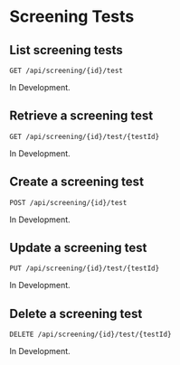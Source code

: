 # Screening Tests

## List screening tests

`GET /api/screening/{id}/test`

<aside class="warning">
In Development.
</aside>

## Retrieve a screening test

`GET /api/screening/{id}/test/{testId}`

<aside class="warning">
In Development.
</aside>

## Create a screening test

`POST /api/screening/{id}/test`

<aside class="warning">
In Development.
</aside>

## Update a screening test

`PUT /api/screening/{id}/test/{testId}`

<aside class="warning">
In Development.
</aside>

## Delete a screening test

`DELETE /api/screening/{id}/test/{testId}`

<aside class="warning">
In Development.
</aside>
